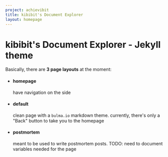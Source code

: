```yaml
---
project: achievibit
title: kibibit's Document Explorer
layout: homepage
---
```


# kibibit's Document Explorer - Jekyll theme

Basically, there are **3 page layouts** at the moment:

- #### homepage
  have navigation on the side

- #### default
  clean page with a `bulma.io` markdown theme.
  currently, there's only a "Back" button to take you to the homepage

- #### postmortem
  meant to be used to write postmortem posts.
  TODO: need to document variables needed for the page
